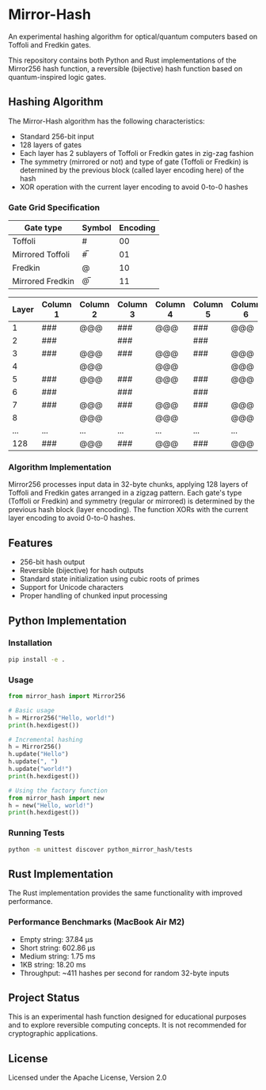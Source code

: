 # Mirror-Hash

An experimental hashing algorithm for optical/quantum computers based on Toffoli and Fredkin gates.

This repository contains both Python and Rust implementations of the Mirror256 hash function, a reversible (bijective) hash function based on quantum-inspired logic gates.

## Hashing Algorithm

The Mirror-Hash algorithm has the following characteristics:

- Standard 256-bit input
- 128 layers of gates
- Each layer has 2 sublayers of Toffoli or Fredkin gates in zig-zag fashion
- The symmetry (mirrored or not) and type of gate (Toffoli or Fredkin) is determined by the previous block (called layer encoding here) of the hash
- XOR operation with the current layer encoding to avoid 0-to-0 hashes

### Gate Grid Specification

| Gate type | Symbol | Encoding |
|-----------|--------|----------|
| Toffoli   |   #    |    00    |
| Mirrored Toffoli   |   #̅   |    01    |
| Fredkin   |   @    |    10    |
| Mirrored Fredkin   |   @̅   |    11    |

| Layer | Column 1 | Column 2 | Column 3 | Column 4 | Column 5 | Column 6 | Column 7 | Column 8 |
|-------|----------|----------|----------|----------|----------|----------|----------|----------|
|   1   |   ###    |   @@@    |   ###    |   @@@    |   ###    |   @@@    |   ###    |   @@@    |
|   2   |   ###    |          |   ###    |          |   ###    |          |   ###    |          |
|   3   |   ###    |   @@@    |   ###    |   @@@    |   ###    |   @@@    |   ###    |   @@@    |
|   4   |          |   @@@    |          |   @@@    |          |   @@@    |          |   @@@    |
|   5   |   ###    |   @@@    |   ###    |   @@@    |   ###    |   @@@    |   ###    |   @@@    |
|   6   |   ###    |          |   ###    |          |   ###    |          |   ###    |          |
|   7   |   ###    |   @@@    |   ###    |   @@@    |   ###    |   @@@    |   ###    |   @@@    |
|   8   |          |   @@@    |          |   @@@    |          |   @@@    |          |   @@@    |
|  ...  |   ...    |    ...   |    ...   |    ...   |    ...   |    ...   |    ...   |    ...   |
|  128  |   ###    |   @@@    |   ###    |   @@@    |   ###    |   @@@    |   ###    |   @@@    |

### Algorithm Implementation

Mirror256 processes input data in 32-byte chunks, applying 128 layers of Toffoli and Fredkin gates arranged in a zigzag pattern. Each gate's type (Toffoli or Fredkin) and symmetry (regular or mirrored) is determined by the previous hash block (layer encoding). The function XORs with the current layer encoding to avoid 0-to-0 hashes.

## Features

- 256-bit hash output
- Reversible (bijective) for hash outputs
- Standard state initialization using cubic roots of primes
- Support for Unicode characters
- Proper handling of chunked input processing

## Python Implementation

### Installation

```bash
pip install -e .
```

### Usage

```python
from mirror_hash import Mirror256

# Basic usage
h = Mirror256("Hello, world!")
print(h.hexdigest())

# Incremental hashing
h = Mirror256()
h.update("Hello")
h.update(", ")
h.update("world!")
print(h.hexdigest())

# Using the factory function
from mirror_hash import new
h = new("Hello, world!")
print(h.hexdigest())
```

### Running Tests

```bash
python -m unittest discover python_mirror_hash/tests
```

## Rust Implementation

The Rust implementation provides the same functionality with improved performance.

### Performance Benchmarks (MacBook Air M2)

- Empty string: 37.84 µs
- Short string: 602.86 µs
- Medium string: 1.75 ms
- 1KB string: 18.20 ms
- Throughput: ~411 hashes per second for random 32-byte inputs

## Project Status

This is an experimental hash function designed for educational purposes and to explore reversible computing concepts. It is not recommended for cryptographic applications.

## License

Licensed under the Apache License, Version 2.0
